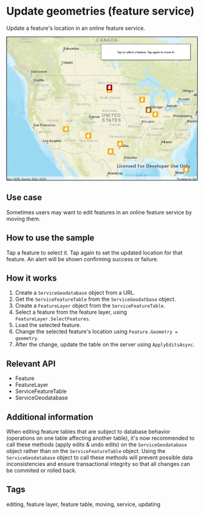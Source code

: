 ﻿# Update geometries (feature service)

Update a feature's location in an online feature service.

![Image of update geometries feature service](UpdateGeometries.jpg)

## Use case

Sometimes users may want to edit features in an online feature service by moving them.

## How to use the sample

Tap a feature to select it. Tap again to set the updated location for that feature. An alert will be shown confirming success or failure.

## How it works

1. Create a `ServiceGeodatabase` object from a URL.
2. Get the `ServiceFeatureTable` from the `ServiceGeodatbase` object. 
3. Create a `FeatureLayer` object from the `ServiceFeatureTable`.
4. Select a feature from the feature layer, using `FeatureLayer.SelectFeatures`.
5. Load the selected feature.
6. Change the selected feature's location using `Feature.Geometry = geometry`.
7. After the change, update the table on the server using `ApplyEditsAsync`.

## Relevant API

* Feature
* FeatureLayer
* ServiceFeatureTable
* ServiceGeodatabase

## Additional information

When editing feature tables that are subject to database behavior (operations on one table affecting another table), it's now recommended to call these methods (apply edits & undo edits) on the `ServiceGeodatabase` object rather than on the `ServiceFeatureTable` object. Using the `ServiceGeodatabase` object to call these methods will prevent possible data inconsistencies and ensure transactional integrity so that all changes can be commited or rolled back. 

## Tags

editing, feature layer, feature table, moving, service, updating